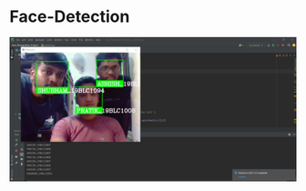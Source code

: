 # Face-Detection

![Capture1](https://github.com/shubham-bhoite164/Face-Detection/blob/main/Face_Recognition_Project/Results/3_people.JPG)
